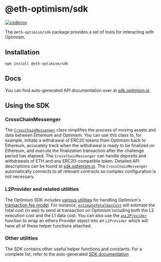
# @eth-optimism/sdk

[![codecov](https://codecov.io/gh/mantlenetworkio/mantle/branch/master/graph/badge.svg?token=0VTG7PG7YR&flag=sdk-tests)](https://codecov.io/gh/mantlenetworkio/mantle)

The `@eth-optimism/sdk` package provides a set of tools for interacting with Optimism.

## Installation

```
npm install @eth-optimism/sdk
```

## Docs

You can find auto-generated API documentation over at [sdk.optimism.io](https://sdk.optimism.io).

## Using the SDK

### CrossChainMessenger

The [`CrossChainMessenger`](https://github.com/mantlenetworkio/mantle/blob/develop/packages/sdk/src/cross-chain-messenger.ts) class simplifies the process of moving assets and data between Ethereum and Optimism.
You can use this class to, for example, initiate a withdrawal of ERC20 tokens from Optimism back to Ethereum, accurately track when the withdrawal is ready to be finalized on Ethereum, and execute the finalization transaction after the challenge period has elapsed.
The `CrossChainMessenger` can handle deposits and withdrawals of ETH and any ERC20-compatible token.
Detailed API descriptions can be found at [sdk.optimism.io](https://sdk.optimism.io/classes/crosschainmessenger).
The `CrossChainMessenger` automatically connects to all relevant contracts so complex configuration is not necessary.

### L2Provider and related utilities

The Optimism SDK includes [various utilities](https://github.com/mantlenetworkio/mantle/blob/develop/packages/sdk/src/l2-provider.ts) for handling Optimism's [transaction fee model](https://community.optimism.io/docs/developers/build/transaction-fees/).
For instance, [`estimateTotalGasCost`](https://sdk.optimism.io/modules.html#estimateTotalGasCost) will estimate the total cost (in wei) to send at transaction on Optimism including both the L2 execution cost and the L1 data cost.
You can also use the [`asL2Provider`](https://sdk.optimism.io/modules.html#asL2Provider) function to wrap an ethers Provider object into an `L2Provider` which will have all of these helper functions attached.

### Other utilities

The SDK contains other useful helper functions and constants.
For a complete list, refer to the auto-generated [SDK documentation](https://sdk.optimism.io/)
